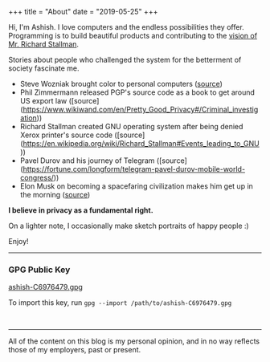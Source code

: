 +++
title = "About"
date = "2019-05-25"
+++

Hi, I'm Ashish. I love computers and the endless possibilities they
offer. Programming is to build beautiful products and contributing
to the [vision of Mr. Richard Stallman](https://youtu.be/L4qNuoSwmPo).

Stories about people who challenged the system for the betterment of
society fascinate me.

- Steve Wozniak brought color to personal computers
([source](https://youtu.be/uCRijF7lxzI))
- Phil Zimmermann released PGP's source code as a book to get around
US export law ([source]
(https://www.wikiwand.com/en/Pretty_Good_Privacy#/Criminal_investigation))
- Richard Stallman created GNU operating system after being denied
Xerox printer's source code ([source]
(https://en.wikipedia.org/wiki/Richard_Stallman#Events_leading_to_GNU))
- Pavel Durov and his journey of Telegram
([source]
(https://fortune.com/longform/telegram-pavel-durov-mobile-world-congress/))
- Elon Musk on becoming a spacefaring civilization makes him get up
in the morning ([source](https://youtu.be/zu7WJD8vpAQ?t=1724))

**I believe in privacy as a fundamental right.**

On a lighter note, I occasionally make sketch portraits of happy
people :)

Enjoy!

---

### GPG Public Key

[ashish-C6976479.gpg](/certificates/ashish-C6976479.gpg)

To import this key, run
`gpg --import /path/to/ashish-C6976479.gpg`

<br>

---

All of the content on this blog is my personal opinion, and in no way reflects those of my employers, past or present.
